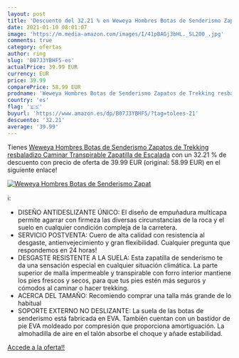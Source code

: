 ```yaml
---
layout: post
title: 'Descuento del 32.21 % en Weweya Hombres Botas de Senderismo Zapat'
date: 2021-01-10 08:01:07
image: 'https://m.media-amazon.com/images/I/41pBAGj3bHL._SL200_.jpg'
comments: true
category: ofertas
author: ring
slug: 'B07J3YBHF5-es'
actualPrice: 39.99 EUR
currency: EUR
price: 39.99
comparePrice: 58.99 EUR
prodname: 'Weweya Hombres Botas de Senderismo Zapatos de Trekking resbaladizo Caminar Transpirable Zapatilla de Escalada'
country: 'es'
flag: '🇪🇸'
buyurl: 'https://www.amazon.es/dp/B07J3YBHF5/?tag=tolees-21'
descuento: '32.21'
average: '39.99'
---
```


Tienes [Weweya Hombres Botas de Senderismo Zapatos de Trekking resbaladizo Caminar Transpirable Zapatilla de Escalada](https://www.amazon.es/dp/B07J3YBHF5/?tag=tolees-21) con un 32.21 % de descuento con precio de oferta de 39.99 EUR (original: 58.99 EUR) en el siguiente enlace!

[![Weweya Hombres Botas de Senderismo Zapat](https://m.media-amazon.com/images/I/41pBAGj3bHL._SL200_.jpg)](https://www.amazon.es/dp/B07J3YBHF5/?tag=tolees-21)

ℹ️:

- DISEÑO ANTIDESLIZANTE ÚNICO: El diseño de empuñadura multicapa permite agarrar con firmeza las diversas circunstancias de la roca y el suelo en cualquier condición compleja de la carretera.
- SERVICIO POSTVENTA: Cuero de alta calidad con resistencia al desgaste, antienvejecimiento y gran flexibilidad. Cualquier pregunta que respondemos en 24 horas!
- DESGASTE RESISTENTE A LA SUELA: Esta zapatilla de senderismo te da una sensación especial en cualquier situación climática. La parte superior de malla impermeable y transpirable con forro interior mantiene los pies frescos y secos, para que tus pies estén más seguros y cómodos al caminar o hacer trekking.
- ACERCA DEL TAMAÑO: Recomiendo comprar una talla más grande de lo habitual
- SOPORTE EXTERNO NO DESLIZANTE: La suela de las botas de senderismo está fabricada en EVA. También cuentan con un bastidor de pie EVA moldeado por compresión que proporciona amortiguación. La almohadilla de aire en el talón absorbe el choque y añade estabilidad.

[Accede a la oferta!!](https://www.amazon.es/dp/B07J3YBHF5/?tag=tolees-21)
